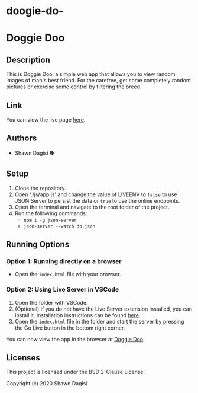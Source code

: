 # doogie-do-

# Doggie Doo

## Description

This is Doggie Doo, a simple web app that allows you to view random images of man's best friend. For the carefree, get some completely random pictures or exercise some control by filtering the breed.

## Link

You can view the live page [here](URL_TO_YOUR_LIVE_PAGE).

## Authors

- Shawn Dagisi 🐕

## Setup

1. Clone the repository.
2. Open './js/app.js' and change the value of LIVEENV to `false` to use JSON Server to persist the data or `true` to use the online endpoints.
3. Open the terminal and navigate to the root folder of the project.
4. Run the following commands:
   - `npm i -g json-server`
   - `json-server --watch db.json`

## Running Options

### Option 1: Running directly on a browser

- Open the `index.html` file with your browser.

### Option 2: Using Live Server in VSCode

1. Open the folder with VSCode.
2. (Optional) If you do not have the Live Server extension installed, you can install it. Installation instructions can be found [here](URL_TO_LIVE_SERVER_INSTRUCTIONS).
3. Open the `index.html` file in the folder and start the server by pressing the Go Live button in the bottom right corner.

You can now view the app in the browser at [Doggie Doo](URL_TO_YOUR_LOCAL_SERVER).

## Licenses

This project is licensed under the BSD 2-Clause  License.

Copyright (c) 2020 Shawn Dagisi
